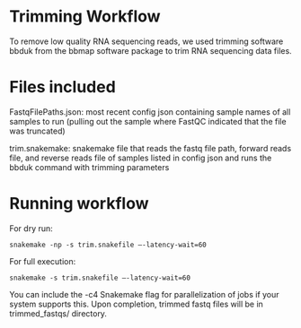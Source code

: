 # Trimming Workflow

To remove low quality RNA sequencing reads, we used trimming software bbduk from the bbmap software package to trim RNA sequencing data files.

# Files included

FastqFilePaths.json: most recent config json containing sample names of all samples to run (pulling out the sample where FastQC indicated that the file was truncated)

trim.snakemake: snakemake file that reads the fastq file path, forward reads file, and reverse reads file of samples listed in config json and runs the bbduk command with trimming parameters

# Running workflow

For dry run: 
```
snakemake -np -s trim.snakefile —-latency-wait=60
```

For full execution: 
```
snakemake -s trim.snakefile —-latency-wait=60
```

You can include the -c4 Snakemake flag for parallelization of jobs if your system supports this.  Upon completion, trimmed fastq files will be in trimmed_fastqs/ directory.
